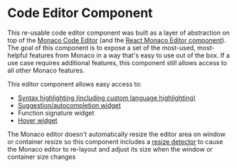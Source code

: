 # Code Editor Component

This re-usable code editor component was built as a layer of abstraction on top of the [Monaco Code Editor](https://microsoft.github.io/monaco-editor/) (and the [React Monaco Editor component](https://github.com/react-monaco-editor/react-monaco-editor)). The goal of this component is to expose a set of the most-used, most-helpful features from Monaco in a way that's easy to use out of the box. If a use case requires additional features, this component still allows access to all other Monaco features.

This editor component allows easy access to:
* [Syntax highlighting (including custom language highlighting)](https://microsoft.github.io/monaco-editor/playground.html#extending-language-services-custom-languages)
* [Suggestion/autocompletion widget](https://microsoft.github.io/monaco-editor/playground.html#extending-language-services-completion-provider-example)
* Function signature widget 
* [Hover widget](https://microsoft.github.io/monaco-editor/playground.html#extending-language-services-hover-provider-example)

The Monaco editor doesn't automatically resize the editor area on window or container resize so this component includes a [resize detector](https://github.com/maslianok/react-resize-detector) to cause the Monaco editor to re-layout and adjust its size when the window or container size changes
